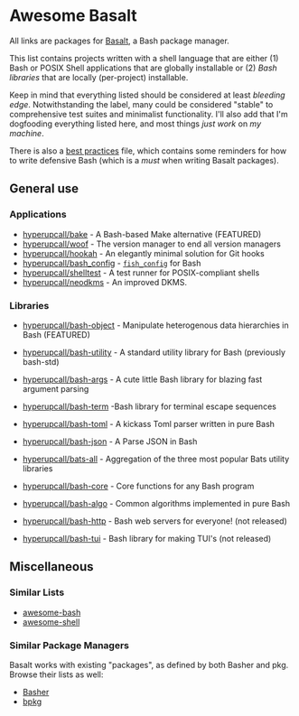 # Awesome Basalt

All links are packages for [Basalt](https://github.com/hyperupcall/basalt), a Bash package manager.

This list contains projects written with a shell language that are either (1) Bash or POSIX Shell applications that are globally installable or (2) _Bash libraries_ that are locally (per-project) installable.

Keep in mind that everything listed should be considered at least _bleeding edge_. Notwithstanding the label, many could be considered "stable" to comprehensive test suites and minimalist functionality. I'll also add that I'm dogfooding everything listed here, and most things _just work_ on _my machine_.

There is also a [best practices](./BEST_PRACTICES.md) file, which contains some reminders for how to write defensive Bash (which is a _must_ when writing Basalt packages).

## General use

### Applications

- [hyperupcall/bake](https://github.com/hyperupcall/bake) - A Bash-based Make alternative (FEATURED)
- [hyperupcall/woof](https://github.com/hyperupcall/woof) - The version manager to end all version managers
- [hyperupcall/hookah](https://github.com/hyperupcall/hookah) - An elegantly minimal solution for Git hooks
- [hyperupcall/bash_config](https://github.com/hyperupcall/bash_config) - [`fish_config`](https://fishshell.com/docs/current/cmds/fish_config.html) for Bash
- [hyperupcall/shelltest](https://github.com/hyperupcall/shelltest) - A test runner for POSIX-compliant shells
- [hyperupcall/neodkms](https://github.com/hyperupcall/neodkms) - An improved DKMS.

### Libraries

- [hyperupcall/bash-object](https://github.com/hyperupcall/bash-object) - Manipulate heterogenous data hierarchies in Bash (FEATURED)
- [hyperupcall/bash-utility](https://github.com/hyperupcall/bash-utility) - A standard utility library for Bash (previously bash-std)
- [hyperupcall/bash-args](https://github.com/hyperupcall/bash-args) - A cute little Bash library for blazing fast argument parsing
- [hyperupcall/bash-term](https://github.com/hyperupcall/bash-term) -Bash library for terminal escape sequences
- [hyperupcall/bash-toml](https://github.com/hyperupcall/bash-toml) - A kickass Toml parser written in pure Bash
- [hyperupcall/bash-json](https://github.com/hyperupcall/bash-json) - A Parse JSON in Bash

- [hyperupcall/bats-all](https://github.com/hyperupcall/bats-all) - Aggregation of the three most popular Bats utility libraries
- [hyperupcall/bash-core](https://github.com/hyperupcall/bash-core) - Core functions for any Bash program
- [hyperupcall/bash-algo](https://github.com/hyperupcall/bash-algo) - Common algorithms implemented in pure Bash
- [hyperupcall/bash-http](https://github.com/hyperupcall/bash-http) - Bash web servers for everyone! (not released)
- [hyperupcall/bash-tui](https://github.com/hyperupcall/bash-tui) - Bash library for making TUI's (not released)

## Miscellaneous

### Similar Lists

- [awesome-bash](https://github.com/awesome-lists/awesome-bash)
- [awesome-shell](https://github.com/alebcay/awesome-shell)

### Similar Package Managers

Basalt works with existing "packages", as defined by both Basher and pkg. Browse their lists as well:

- [Basher](https://www.basher.it/package)
- [bpkg](https://bpkg.sh/packages/name)
